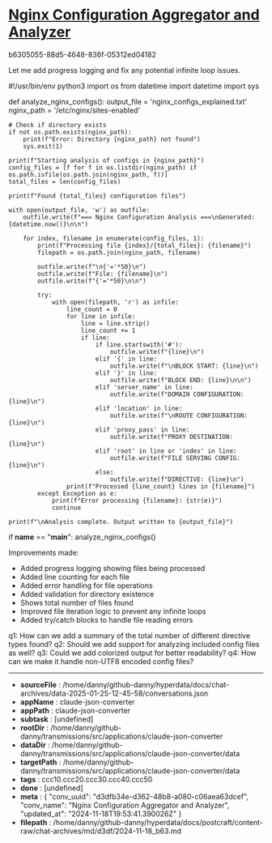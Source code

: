 # [Nginx Configuration Aggregator and Analyzer](https://claude.ai/chat/d3dfb34e-d362-48b8-a080-c06aea63dcef)

b6305055-88d5-4648-836f-05312ed04182

 Let me add progress logging and fix any potential infinite loop issues.

<antArtifact identifier="nginx-config-analyzer" type="application/vnd.ant.code" language="python" title="Nginx Config Analyzer with Progress Logging">
#!/usr/bin/env python3
import os
from datetime import datetime
import sys

def analyze_nginx_configs():
    output_file = 'nginx_configs_explained.txt'
    nginx_path = '/etc/nginx/sites-enabled'
    
    # Check if directory exists
    if not os.path.exists(nginx_path):
        print(f"Error: Directory {nginx_path} not found")
        sys.exit(1)
    
    print(f"Starting analysis of configs in {nginx_path}")
    config_files = [f for f in os.listdir(nginx_path) if os.path.isfile(os.path.join(nginx_path, f))]
    total_files = len(config_files)
    
    print(f"Found {total_files} configuration files")
    
    with open(output_file, 'w') as outfile:
        outfile.write(f"=== Nginx Configuration Analysis ===\nGenerated: {datetime.now()}\n\n")
        
        for index, filename in enumerate(config_files, 1):
            print(f"Processing file {index}/{total_files}: {filename}")
            filepath = os.path.join(nginx_path, filename)
            
            outfile.write(f"\n{'='*50}\n")
            outfile.write(f"File: {filename}\n")
            outfile.write(f"{'='*50}\n\n")
            
            try:
                with open(filepath, 'r') as infile:
                    line_count = 0
                    for line in infile:
                        line = line.strip()
                        line_count += 1
                        if line:
                            if line.startswith('#'):
                                outfile.write(f"{line}\n")
                            elif '{' in line:
                                outfile.write(f"\nBLOCK START: {line}\n")
                            elif '}' in line:
                                outfile.write(f"BLOCK END: {line}\n\n")
                            elif 'server_name' in line:
                                outfile.write(f"DOMAIN CONFIGURATION: {line}\n")
                            elif 'location' in line:
                                outfile.write(f"\nROUTE CONFIGURATION: {line}\n")
                            elif 'proxy_pass' in line:
                                outfile.write(f"PROXY DESTINATION: {line}\n")
                            elif 'root' in line or 'index' in line:
                                outfile.write(f"FILE SERVING CONFIG: {line}\n")
                            else:
                                outfile.write(f"DIRECTIVE: {line}\n")
                    print(f"Processed {line_count} lines in {filename}")
            except Exception as e:
                print(f"Error processing {filename}: {str(e)}")
                continue
    
    print(f"\nAnalysis complete. Output written to {output_file}")

if __name__ == "__main__":
    analyze_nginx_configs()
</antArtifact>

Improvements made:
- Added progress logging showing files being processed
- Added line counting for each file
- Added error handling for file operations
- Added validation for directory existence
- Shows total number of files found
- Improved file iteration logic to prevent any infinite loops
- Added try/catch blocks to handle file reading errors

q1: How can we add a summary of the total number of different directive types found?
q2: Should we add support for analyzing included config files as well?
q3: Could we add colorized output for better readability?
q4: How can we make it handle non-UTF8 encoded config files?

---

* **sourceFile** : /home/danny/github-danny/hyperdata/docs/chat-archives/data-2025-01-25-12-45-58/conversations.json
* **appName** : claude-json-converter
* **appPath** : claude-json-converter
* **subtask** : [undefined]
* **rootDir** : /home/danny/github-danny/transmissions/src/applications/claude-json-converter
* **dataDir** : /home/danny/github-danny/transmissions/src/applications/claude-json-converter/data
* **targetPath** : /home/danny/github-danny/transmissions/src/applications/claude-json-converter/data
* **tags** : ccc10.ccc20.ccc30.ccc40.ccc50
* **done** : [undefined]
* **meta** : {
  "conv_uuid": "d3dfb34e-d362-48b8-a080-c06aea63dcef",
  "conv_name": "Nginx Configuration Aggregator and Analyzer",
  "updated_at": "2024-11-18T19:53:41.390026Z"
}
* **filepath** : /home/danny/github-danny/hyperdata/docs/postcraft/content-raw/chat-archives/md/d3df/2024-11-18_b63.md